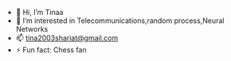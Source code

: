 - 👋 Hi, I’m Tinaa
- 👀 I’m interested in Telecommunications,random process,Neural Networks
- 📫 tina2003shariat@gmail.com
- ⚡ Fun fact: Chess fan

<!---
Tinashrtz/Tinashrtz is a ✨ special ✨ repository because its `README.md` (this file) appears on your GitHub profile.
You can click the Preview link to take a look at your changes.
--->
